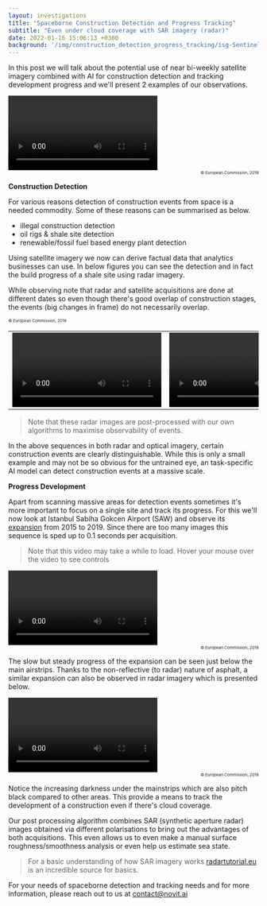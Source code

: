 ```yaml
---
layout: investigations
title: "Spaceborne Construction Detection and Progress Tracking"
subtitle: "Even under cloud coverage with SAR imagery (radar)"
date: 2022-01-16 15:06:13 +0300
background: '/img/construction_detection_progress_tracking/isg-Sentinel_2016-01-09_09-03-cropped.jpg'
---
```


<style type="text/css">
.smalltext {
	font-size: 8px;
}
</style>

In this post we will talk about the potential use of near bi-weekly satellite imagery combined with AI for construction detection and tracking development progress and we'll present 2 examples of our observations.

<div class="embed-responsive embed-responsive-1by1">
    <video class="embed-responsive-item"  autoplay loop controls>
      <source src="{{ "img/construction_detection_progress_tracking/shale/optic/rgb-fast.mp4"  | relative_url }}" type="video/mp4">
    Your browser does not support the video tag.
    </video>
</div>
<div class="smalltext" style="text-align: right;">© European Commission, 2019</div>

**Construction Detection**

For various reasons detection of construction events from space is a needed commodity. Some of these reasons can be summarised as below.
- illegal construction detection
- oil rigs & shale site detection
- renewable/fossil fuel based energy plant detection

Using satellite imagery we now can derive factual data that analytics businesses can use. In below figures you can see the detection and in fact the build progress of a shale site using radar imagery. 

While observing note that radar and satellite acquisitions are done at different dates so even though there's good overlap of construction stages, the events (big changes in frame) do not necessarily overlap.  

<table class="table table-responsive">
    <tr>
        <td>
            <div class="embed-responsive-1by1">
                <video class="embed-responsive-item"  autoplay loop controls>
                  <source src="{{ "img/construction_detection_progress_tracking/shale/radar/output.mp4"  | relative_url }}" type="video/mp4">
                Your browser does not support the video tag.
                </video>
            </div>
        </td>
        <td>
            <div class="embed-responsive-1by1">
                <video class="embed-responsive-item"  autoplay loop controls>
                  <source src="{{ "img/construction_detection_progress_tracking/shale/optic/ucrop/output.mp4"  | relative_url }}" type="video/mp4">
                Your browser does not support the video tag.
                </video>
            </div>
        </td>
    </tr>
    <span class="smalltext" style="text-align: right;">© European Commission, 2019</span>
</table>

> Note that these radar images are post-processed with our own algorithms to maximise observability of events.

In the above sequences in both radar and optical imagery, certain construction events are clearly distinguishable. While this is only a small example and may not be so obvious for the untrained eye, an task-specific AI model can detect construction events at a massive scale.

**Progress Development**

Apart from scanning massive areas for detection events sometimes it's more important to focus on a single site and track its progress. For this we'll now look at Istanbul Sabiha Gokcen Airport (SAW) and observe its [expansion][0] from 2015 to 2019. Since there are too many images this sequence is sped up to 0.1 seconds per acquisition.

> Note that this video may take a while to load. Hover your mouse over the video to see controls

<div class="embed-responsive embed-responsive-1by1">
    <video class="embed-responsive-item" controls>
      <source src="{{ "img/construction_detection_progress_tracking/isg_expansion/optic/output.mp4"  | relative_url }}" type="video/mp4">
    Your browser does not support the video tag.
    </video>
</div>
<div class="smalltext" style="text-align: right;">© European Commission, 2019</div>

The slow but steady progress of the expansion can be seen just below the main airstrips. Thanks to the non-reflective (to radar) nature of asphalt, a similar expansion can also be observed in radar imagery which is presented below.

<div class="embed-responsive embed-responsive-1by1">
    <video class="embed-responsive-item" controls>
      <source src="{{ "img/construction_detection_progress_tracking/isg_expansion/radar/output.mp4"  | relative_url }}" type="video/mp4">
    Your browser does not support the video tag.
    </video>
</div>
<div class="smalltext" style="text-align: right;">© European Commission, 2019</div>

Notice the increasing darkness under the mainstrips which are also pitch black compared to other areas. This provide a means to track the development of a construction even if there's cloud coverage.

Our post processing algorithm combines SAR (synthetic aperture radar) images obtained via different polarisations to bring out the advantages of both acquisitions. This even allows us to even make a manual surface roughness/smoothness analysis or even help us estimate sea state.

>For a basic understanding of how SAR imagery works [radartutorial.eu][1] is an incredible source for basics.

For your needs of spaceborne detection and tracking needs and for more information, please reach out to us at [contact@novit.ai][9]

[0]: https://www.routesonline.com/airports/6063/istanbul-sabiha-gokcen-international-airport/news/279911/new-domestic-terminal-building-at-istanbul-sabiha-gokcen-international-airport-to-boost-passenger-capacity-to-41-million/
[1]: https://www.radartutorial.eu/20.airborne/ab07.en.html
[9]: mailto:contact@novit.ai

